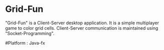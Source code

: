 # Grid-Fun

"Grid-Fun" is a Client-Server desktop application. It is a simple multiplayer game to color grid cells. Client-Server communication is maintained using "Socket-Programming".

#Platform : Java-fx 

 
